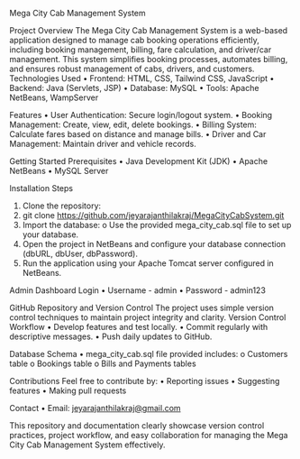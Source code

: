 Mega City Cab Management System

Project Overview
The Mega City Cab Management System is a web-based application designed to manage cab booking operations efficiently, including booking management, billing, fare calculation, and driver/car management. This system simplifies booking processes, automates billing, and ensures robust management of cabs, drivers, and customers.
Technologies Used
•	Frontend: HTML, CSS, Tailwind CSS, JavaScript
•	Backend: Java (Servlets, JSP)
•	Database: MySQL
•	Tools: Apache NetBeans, WampServer

Features
•	User Authentication: Secure login/logout system.
•	Booking Management: Create, view, edit, delete bookings.
•	Billing System: Calculate fares based on distance and manage bills.
•	Driver and Car Management: Maintain driver and vehicle records.

Getting Started
Prerequisites
•	Java Development Kit (JDK)
•	Apache NetBeans
•	MySQL Server

Installation Steps
1.	Clone the repository:
2.	git clone https://github.com/jeyarajanthilakraj/MegaCityCabSystem.git
3.	Import the database:
o	Use the provided mega_city_cab.sql file to set up your database.
4.	Open the project in NetBeans and configure your database connection (dbURL, dbUser, dbPassword).
5.	Run the application using your Apache Tomcat server configured in NetBeans.

Admin Dashboard Login
•	Username - admin
•	Password - admin123

GitHub Repository and Version Control
The project uses simple version control techniques to maintain project integrity and clarity.
Version Control Workflow
•	Develop features and test locally.
•	Commit regularly with descriptive messages.
•	Push daily updates to GitHub.

Database Schema
•	mega_city_cab.sql file provided includes: 
o	Customers table
o	Bookings table
o	Bills and Payments tables

Contributions
Feel free to contribute by:
•	Reporting issues
•	Suggesting features
•	Making pull requests

Contact
•	Email: jeyarajanthilakraj@gmail.com

This repository and documentation clearly showcase version control practices, project workflow, and easy collaboration for managing the Mega City Cab Management System effectively.
